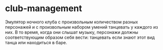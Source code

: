 # club-management
Эмулятор ночного клуба с произвольным количеством разных персонажей и
с произвольным набором умений танцевать у каждого из них. В то время, когда они слышат музыку, персонажи должны соответствующим образом себя вести: танцевать если знают этот вид танца или находиться в баре.
